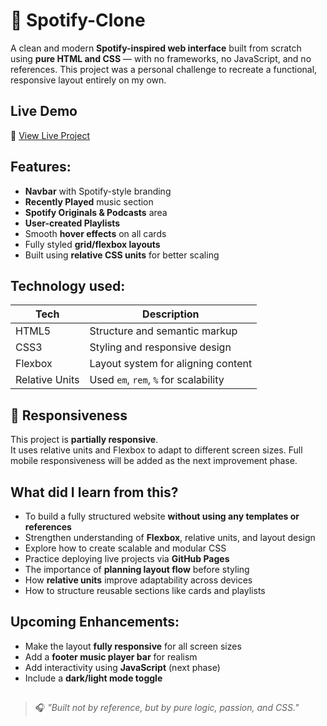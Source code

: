 
# 🎵 Spotify-Clone

A clean and modern **Spotify-inspired web interface** built from scratch using **pure HTML and CSS** — with no frameworks, no JavaScript, and no references. This project was a personal challenge to recreate a functional, responsive layout entirely on my own.


## Live Demo
🔗 [View Live Project](https://abhishettyy.github.io/Major-Project1/)



##  Features:

-  **Navbar** with Spotify-style branding
-  **Recently Played** music section
-  **Spotify Originals & Podcasts** area
-  **User-created Playlists**
-  Smooth **hover effects** on all cards
-  Fully styled **grid/flexbox layouts**
-  Built using **relative CSS units** for better scaling



##  Technology used:

| Tech     | Description                 |
|----------|-----------------------------|
| HTML5    | Structure and semantic markup |
| CSS3     | Styling and responsive design |
| Flexbox  | Layout system for aligning content |
| Relative Units | Used `em`, `rem`, `%` for scalability |



## 📱 Responsiveness

This project is **partially responsive**.  
It uses relative units and Flexbox to adapt to different screen sizes. Full mobile responsiveness will be added as the next improvement phase.



##  What did I learn from this?

- To build a fully structured website **without using any templates or references**
-  Strengthen understanding of **Flexbox**, relative units, and layout design
- Explore how to create scalable and modular CSS
- Practice deploying live projects via **GitHub Pages**
-  The importance of **planning layout flow** before styling
- How **relative units** improve adaptability across devices
- How to structure reusable sections like cards and playlists



## Upcoming Enhancements:

-  Make the layout **fully responsive** for all screen sizes  
-  Add a **footer music player bar** for realism  
-  Add interactivity using **JavaScript** (next phase)  
-  Include a **dark/light mode toggle**



##
> 🎧 *"Built not by reference, but by pure logic, passion, and CSS."*

